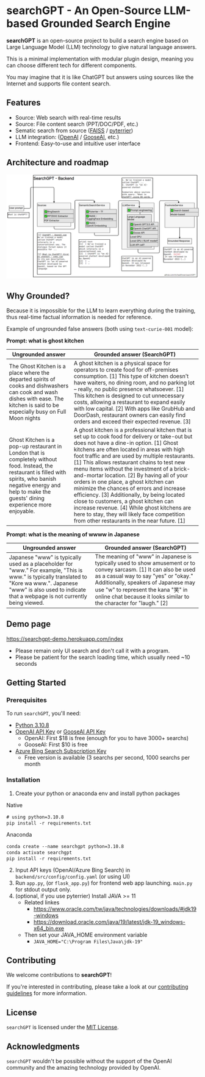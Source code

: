searchGPT - An Open-Source LLM-based Grounded Search Engine
==================================================

**searchGPT** is an open-source project to build a search engine based on Large Language Model (LLM) technology to give natural language answers.

This is a minimal implementation with modular plugin design, meaning you can choose different tech for different components.

You may imagine that it is like ChatGPT but answers using sources like the Internet and supports file content search.

Features
--------

* Source: Web search with real-time results
* Source: File content search (PPT/DOC/PDF, etc.)
* Sematic search from source ([FAISS](https://github.com/facebookresearch/faiss) / [pyterrier](https://github.com/terrier-org/pyterrier))
* LLM integration: ([OpenAI](https://platform.openai.com/docs/api-reference?lang=python) / [GooseAI](https://goose.ai/), etc.)
* Frontend: Easy-to-use and intuitive user interface

Architecture and roadmap
------------------------
![architecture_roadmap](/img/architecture_roadmap.png)

Why Grounded?
---------------
Because it is impossible for the LLM to learn everything during the training, thus real-time factual information is needed for reference.

Example of ungrounded false answers (both using `text-curie-001` model):

**Prompt: what is ghost kitchen**

| Ungrounded answer | Grounded answer (SearchGPT)                                                                                                                                                                                                                                                                                                                                                                                                                                         |
| ------------------ |---------------------------------------------------------------------------------------------------------------------------------------------------------------------------------------------------------------------------------------------------------------------------------------------------------------------------------------------------------------------------------------------------------------------------------------------------------------------|
| The Ghost Kitchen is a place where the departed spirits of cooks and dishwashers can cook and wash dishes with ease. The kitchen is said to be especially busy on Full Moon nights | A ghost kitchen is a physical space for operators to create food for off-premises consumption. [1] This type of kitchen doesn't have waiters, no dining room, and no parking lot – really, no public presence whatsoever. [1] This kitchen is designed to cut unnecessary costs, allowing a restaurant to expand easily with low capital. [2] With apps like GrubHub and DoorDash, restaurant owners can easily find orders and exceed their expected revenue. [3]  |
| Ghost Kitchen is a pop-up restaurant in London that is completely without food. Instead, the restaurant is filled with spirits, who banish negative energy and help to make the guests' dining experience more enjoyable. | A ghost kitchen is a professional kitchen that is set up to cook food for delivery or take-out but does not have a dine-in option. [1] Ghost kitchens are often located in areas with high foot traffic and are used by multiple restaurants. [1] This allows restaurant chains to test new menu items without the investment of a brick-and-mortar location. [2] By having all of your orders in one place, a ghost kitchen can minimize the chances of errors and increase efficiency. [3] Additionally, by being located close to customers, a ghost kitchen can increase revenue. [4] While ghost kitchens are here to stay, they will likely face competition from other restaurants in the near future. [1] |

**Prompt: what is the meaning of wwww in Japanese**

| Ungrounded answer                                                                                       | Grounded answer (SearchGPT)                                                                                                                                                                                                                                                                                   |
|---------------------------------------------------------------------------------------------------------|---------------------------------------------------------------------------------------------------------------------------------------------------------------------------------------------------------------------------------------------------------------------------------------------------------------|
| Japanese "www" is typically used as a placeholder for "www." For example, "This is www." is typically translated to "Kore wa www.". Japanese "www" is also used to indicate that a webpage is not currently being viewed.  | The meaning of "www" in Japanese is typically used to show amusement or to convey sarcasm. [1] It can also be used as a casual way to say "yes" or "okay." Additionally, speakers of Japanese may use "w" to represent the kana "笑" in online chat because it looks similar to the character for "laugh." [2] | 

Demo page
---------------
https://searchgpt-demo.herokuapp.com/index
- Please remain only UI search and don't call it with a program.
- Please be patient for the search loading time, which usually need ~10 seconds

Getting Started
---------------

### Prerequisites

To run `searchGPT`, you'll need:

* [Python 3.10.8](https://www.python.org/downloads/)
* [OpenAI API Key](https://beta.openai.com/signup) or [GooseAI API Key](https://goose.ai/)
    * OpenAI: First $18 is free (enough for you to have 3000+ searchs)
    * GooseAI: First $10 is free
* [Azure Bing Search Subscription Key](https://www.microsoft.com/en-us/bing/apis/bing-web-search-api/)
    * Free version is available (3 searchs per second, 1000 searchs per month

### Installation

1. Create your python or anaconda env and install python packages

Native
```
# using python=3.10.8
pip install -r requirements.txt
```

Anaconda
```
conda create --name searchgpt python=3.10.8
conda activate searchgpt
pip install -r requirements.txt
```

2. Input API keys (OpenAI/Azure Bing Search) in `backend/src/config/config.yaml` (or using UI)
3. Run `app.py`, (or `flask_app.py`) for frontend web app launching. `main.py` for stdout output only.
4. (optional, if you use pyterrier) Install JAVA >= 11
    * Related linkes
        - https://www.oracle.com/tw/java/technologies/downloads/#jdk19-windows
        - https://download.oracle.com/java/19/latest/jdk-19_windows-x64_bin.exe
    - Then set your JAVA_HOME environment variable
        - `JAVA_HOME="C:\Program Files\Java\jdk-19"`

Contributing
------------

We welcome contributions to **searchGPT**!

If you're interested in contributing, please take a look at our [contributing guidelines](./CONTRIBUTING.md) for more information.

License
-------

`searchGPT` is licensed under the [MIT License](./LICENSE).

Acknowledgments
---------------

`searchGPT` wouldn't be possible without the support of the OpenAI community and the amazing technology provided by OpenAI.